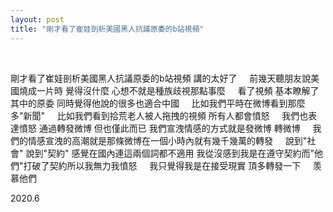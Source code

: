 ```yaml
---
layout: post
title: "剛才看了崔娃剖析美國黑人抗議原委的b站視頻"
---
```


  
&nbsp;
&nbsp;



剛才看了崔娃剖析美國黑人抗議原委的b站視頻 講的太好了
&nbsp;
&nbsp;
前幾天聽朋友說美國燒成一片時 覺得沒什麼 心想不就是種族歧視那點事麼
&nbsp;
&nbsp;
看了視頻 基本瞭解了其中的原委 同時覺得他說的很多也適合中國
&nbsp;
&nbsp;
比如我們平時在微博看到那麼多"新聞" 
&nbsp;
&nbsp;
比如我們看到拾荒老人被人拖拽的視頻 所有人都會憤怒
&nbsp;
&nbsp;
我們也表達憤怒 通過轉發微博 但也僅此而已 我們宣洩情感的方式就是發微博 轉微博 
&nbsp;
&nbsp;
我們的情感宣洩的高潮就是那條微博在一個小時內就有幾千幾萬的轉發
&nbsp;
&nbsp;
說到"社會" 說到"契約" 感覺在國內連這兩個詞都不適用 我從沒感到我是在遵守契約而"他們"打破了契約所以我無力我憤怒
&nbsp;
&nbsp;
我只覺得我是在接受現實 頂多轉發一下
&nbsp;
&nbsp;
羡慕他們

2020.6